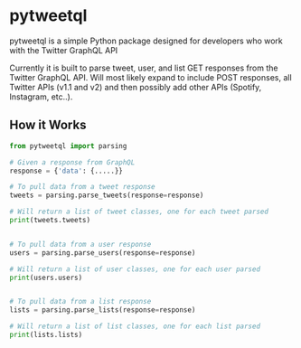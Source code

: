 # pytweetql
pytweetql is a simple Python package designed for developers who work with the Twitter GraphQL API

Currently it is built to parse tweet, user, and list GET responses from the Twitter GraphQL API. Will most likely expand to include POST responses, all Twitter APIs (v1.1 and v2) and then possibly add other APIs (Spotify, Instagram, etc..).

## How it Works

```python
from pytweetql import parsing

# Given a response from GraphQL
response = {'data': {.....}}

# To pull data from a tweet response
tweets = parsing.parse_tweets(response=response)

# Will return a list of tweet classes, one for each tweet parsed
print(tweets.tweets)


# To pull data from a user response
users = parsing.parse_users(response=response)

# Will return a list of user classes, one for each user parsed
print(users.users)


# To pull data from a list response
lists = parsing.parse_lists(response=response)

# Will return a list of list classes, one for each list parsed
print(lists.lists)

```
